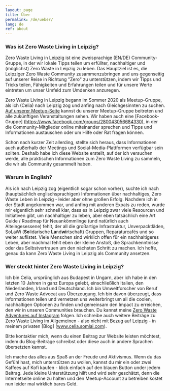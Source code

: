 ```yaml
---
layout: page
title: Über
permalink: /de/ueber/
lang: de
ref: about
---
```


### Was ist Zero Waste Living in Leipzig?

Zero Waste Living in Leipzig ist eine zweisprachige (EN/DE) Community-Gruppe, in der wir lokale Tipps teilen um erfüllter, nachhaltiger und (möglichst) Zero Waste in Leipzig zu leben. Das Hauptziel ist es, die Leipziger Zero Waste Community zusammenzubringen und uns gegenseitig auf unserer Reise in Richtung "Zero" zu unterstützen, indem wir Tipps und Tricks teilen, Fähigkeiten und Erfahrungen teilen und für unsere Werte eintreten um unser Umfeld zum Umdenken anzuregen.

Zero Waste Living in Leipzig begann im Sommer 2020 als Meetup-Gruppe, als ich (Celia) nach Leipzig zog und anfing nach Gleichgesinnten zu suchen.
[Auf unserer Meetup-Seite](https://www.meetup.com/Zero-Waste-Leipzig/) kannst du unserer Meetup-Gruppe beitreten und alle zukünftigen Veranstaltungen sehen.
Wir haben auch eine [Facebook-Gruppe] (https://www.facebook.com/groups/280043056684330), in der die Community-Mitglieder online miteinander sprechen und Tipps und Informationen austauschen oder um Hilfe oder Rat fragen können.

Schon nach kurzer Zeit allerding, stellte sich heraus, dass Informationen auch außerhalb der Meetings und Social-Media-Plattformen verfügbar sein sollten. Deshalb habe ich diese Website erstellt, auf der ich versuchen werde, alle praktischen Informationen zum Zero Waste Living zu sammeln, die wir als Community gesammelt haben.

### Warum in English?

Als ich nach Leipzig zog (eigentlich sogar schon vorher), suchte ich nach (hauptsächlich englischsprachigen) Informationen über nachhaltiges, Zero Waste Leben in Leipzig - leider aber ohne großen Erfolg.
Nachdem ich in der Stadt angekommen war, und anfing mit anderen Expats zu reden, wurde mir eigentlich sehr schnell klar, dass es in Leipzig zwar viele Resourcen und Initiativen gibt, um nachhaltiger zu leben, aber eben tatsächlich eine Art Guide / Roadmap für Neuankömmlinge (und natürlich auch Alteingesessene) fehlt, der all die großartige Infrastruktur, Unverpacktläden, SoLaWi (**So**lidarische **La**nd**wi**rtschaft) Gruppen, Reparaturcafés und so weiter auflistet. Viele Menschen sind wirklich offen für ein nachhaltigeres Leben, aber machmal fehlt eben der kleine Anstoß, die Sprachkenntnisse oder das Selbstvertrauen um den nächsten Schritt zu machen. Ich hoffe, genau da kann Zero Waste Living in Leipzig als Community ansetzen.


### Wer steckt hinter Zero Waste Living in Leipzig?

Ich bin Celia, ursprünglich aus Budapest in Ungarn, aber ich habe in den letzten 10 Jahren in ganz Europa gelebt, einschließlich Italien, den Niederlanden, Irland und Deutschland. Ich bin Umweltforscher von Beruf und Zero Waste Advocat aus Überzeugung. Ich bin davon überzeugt, dass Informationen teilen und vernetzen uns weiterbringt um all die coolen, nachhaltigen Optionen zu finden und gemeinsam den Impact zu erreichen, den wir in unseren Communities brauchen. Du kannst meine [Zero Waste Adventures auf Instagram](https://www.instagram.com/zerowaste.adventures/) folgen. Ich schreibe auch weitere Beiträge zu Zero Waste Living im Allgemeinen - also nicht mit Bezug auf Leipzig - in meinem privaten [Blog] (www.celia.somlai.com).

Bitte kontaktier mich, wenn du einen Beitrag zur Website leisten möchtest, indem du Blog-Beiträge schreibst oder diese auch in andere Sprachen übersetzten kannst.

Ich mache das alles aus Spaß an der Freude und Aktivismus. Wenn du das Gefühl hast, mich unterstützen zu wollen, kannst du mir ein oder zwei Kaffees auf Kofi kaufen - klick einfach auf den blauen Button under jedem Beitrag. Jede kleine Unterstützung hilft und wird sehr geschätzt, denn die Internetseite online zu halten und den Meetup-Account zu betreiben kostet nun leider mal wirklich bares Geld.
